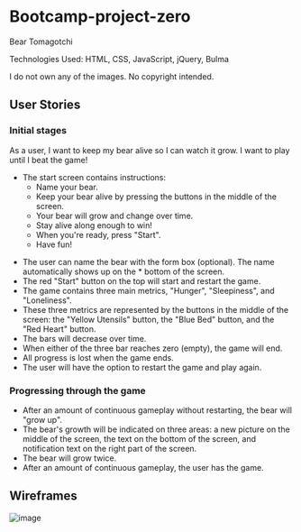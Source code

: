 # Bootcamp-project-zero
Bear Tomagotchi


Technologies Used: HTML, CSS, JavaScript, jQuery, Bulma

I do not own any of the images. No copyright intended.


## User Stories

### Initial stages 

As a user, I want to keep my bear alive so I can watch it grow. I want to play until I beat the game!
- The start screen contains instructions:
    - Name your bear.
    - Keep your bear alive by pressing the buttons in the middle of the screen.
    - Your bear will grow and change over time.
    - Stay alive along enough to win!
    - When you're ready, press "Start".
    - Have fun!

* The user can name the bear with the form box (optional). The name automatically shows up on the * bottom of the screen. 
* The red "Start" button on the top will start and restart the game. 
* The game contains three main metrics, "Hunger", "Sleepiness", and "Loneliness".
* These three metrics are represented by the buttons in the middle of the screen: the "Yellow Utensils" button, the "Blue Bed" button, and the "Red Heart" button. 
* The bars will decrease over time. 
* When either of the three bar reaches zero (empty), the game will end. 
* All progress is lost when the game ends. 
* The user will have the option to restart the game and play again.

### Progressing through the game 

* After an amount of continuous gameplay without restarting, the bear will "grow up".
* The bear's growth will be indicated on three areas: a new picture on the middle of the screen, the text on the bottom of the screen, and notification text on the right part of the screen. 
* The bear will grow twice. 
* After an amount of continuous gameplay, the user has the game.

## Wireframes

![image](https://user-images.githubusercontent.com/90462032/153662689-89991998-ef85-401f-8b30-6c10740b3e60.png)
